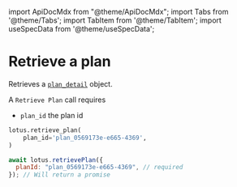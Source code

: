 import ApiDocMdx from "@theme/ApiDocMdx";
import Tabs from '@theme/Tabs';
import TabItem from '@theme/TabItem';
import useSpecData from '@theme/useSpecData';

# Retrieve a plan

Retrieves a [`plan_detail`](./plan-object#plan-detail-object) object.

A `Retrieve Plan` call requires

- `plan_id` the plan id

<Tabs>
<TabItem value="py" label="Python">

```python
lotus.retrieve_plan(
    plan_id='plan_0569173e-e665-4369',
)
```

</TabItem>

<TabItem value="ts" label="Typescript">

```jsx
await lotus.retrievePlan({
  planId: "plan_0569173e-e665-4369", // required
}); // Will return a promise
```

</TabItem>
</Tabs>

<ApiDocMdx id="get_plan" />
